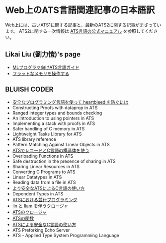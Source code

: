# Web上のATS言語関連記事の日本語訳

Web上には、古いATS1に関する記事と、最新のATS2に関する記事がまざっています。
ATS2に関する一次情報は
[ATS言語の公式マニュアル](../Manual/index.md)
を参照してください。

## Likai Liu (劉力愷)'s page

* [MLプログラマ向けATS言語ガイド](cs.likai.org/ats/ml-programmers-guide-to-ats.md)
* [フラットなメモリを操作する](cs.likai.org/ats/manipulating-flat-memory.md)

## BLUISH CODER

* [安全なプログラミング言語を使って heartbleed を防ぐには](bluishcoder.co.nz/2014/04/11/preventing-heartbleed-bugs-with-safe-languages.md)
* Constructing Proofs with dataprop in ATS
* Ranged integer types and bounds checking
* An Introduction to using pointers in ATS
* Implementing a stack with proofs in ATS
* Safer handling of C memory in ATS
* Lightweight Tasks Library for ATS
* ATS library reference
* Pattern Matching Against Linear Objects in ATS
* [ATSでレコードとC言語の構造体を使う](bluishcoder.co.nz/2011/11/01/using-records-and-c-structs-in-ats.md)
* Overloading Functions in ATS
* Safe destruction in the presence of sharing in ATS
* Sharing Linear Resources in ATS
* Converting C Programs to ATS
* Linear Datatypes in ATS
* Reading data from a file in ATS
* [より安全なATSによるC言語の使い方](bluishcoder.co.nz/2010/11/23/more-on-type-safety-using-c-and-ats.md)
* Dependent Types in ATS
* [ATSにおける並行プログラミング](bluishcoder.co.nz/2010/08/11/concurrency-in-ats.md)
* [lin と llam を伴うクロージャ](bluishcoder.co.nz/2010/08/02/lin-and-llam-with-closures.md)
* [ATSのクロージャ](bluishcoder.co.nz/2010/06/20/closures-in-ats.md)
* [ATSの関数](bluishcoder.co.nz/2010/06/13/functions-in-ats.md)
* [ATSによる安全なC言語の使い方](bluishcoder.co.nz/2010/06/02/safer-c-code-using-ats.md)
* ATS Preforking Echo Server
* ATS - Applied Type System Programming Language
